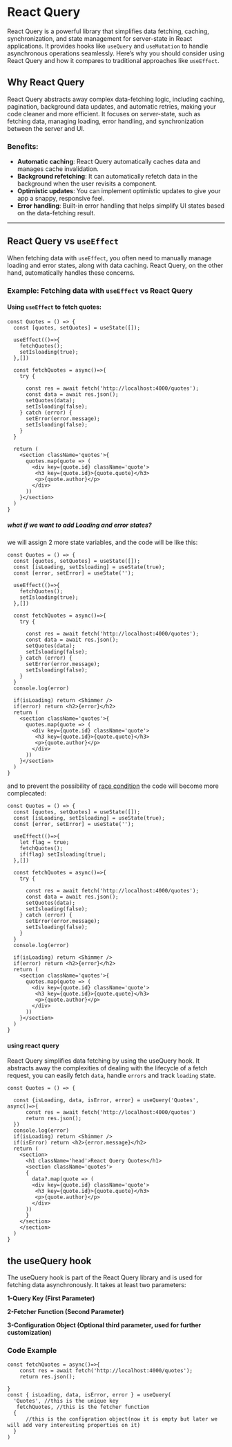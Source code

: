 # React Query

React Query is a powerful library that simplifies data fetching, caching, synchronization, and state management for server-state in React applications. It provides hooks like `useQuery` and `useMutation` to handle asynchronous operations seamlessly. Here’s why you should consider using React Query and how it compares to traditional approaches like `useEffect`.

## Why React Query

React Query abstracts away complex data-fetching logic, including caching, pagination, background data updates, and automatic retries, making your code cleaner and more efficient. It focuses on server-state, such as fetching data, managing loading, error handling, and synchronization between the server and UI.

### Benefits:
- **Automatic caching**: React Query automatically caches data and manages cache invalidation.
- **Background refetching**: It can automatically refetch data in the background when the user revisits a component.
- **Optimistic updates**: You can implement optimistic updates to give your app a snappy, responsive feel.
- **Error handling**: Built-in error handling that helps simplify UI states based on the data-fetching result.

---

## React Query vs `useEffect`

When fetching data with `useEffect`, you often need to manually manage loading and error states, along with data caching. React Query, on the other hand, automatically handles these concerns.

### Example: Fetching data with `useEffect` vs React Query

#### Using `useEffect` to fetch quotes:

```
const Quotes = () => {
  const [quotes, setQuotes] = useState([]);
  
  useEffect(()=>{
    fetchQuotes();
    setIsloading(true);
  },[])

  const fetchQuotes = async()=>{
    try {
      
      const res = await fetch('http://localhost:4000/quotes');
      const data = await res.json();
      setQuotes(data);
      setIsloading(false);
    } catch (error) {
      setError(error.message);
      setIsloading(false);
    }
  }

  return (
    <section className='quotes'>{
      quotes.map(quote => (
        <div key={quote.id} className='quote'>
         <h3 key={quote.id}>{quote.quote}</h3>
         <p>{quote.author}</p>
        </div>
      ))
    }</section>
  )
}

```
##### what if we want to add Loading and error states?
we will assign 2 more state variables, and the code will be like this:

```
const Quotes = () => {
  const [quotes, setQuotes] = useState([]);
  const [isLoading, setIsloading] = useState(true);
  const [error, setError] = useState('');
  
  useEffect(()=>{
    fetchQuotes();
    setIsloading(true);
  },[])

  const fetchQuotes = async()=>{
    try {
      
      const res = await fetch('http://localhost:4000/quotes');
      const data = await res.json();
      setQuotes(data);
      setIsloading(false);
    } catch (error) {
      setError(error.message);
      setIsloading(false);
    }
  }
  console.log(error)

  if(isLoading) return <Shimmer />
  if(error) return <h2>{error}</h2>
  return (
    <section className='quotes'>{
      quotes.map(quote => (
        <div key={quote.id} className='quote'>
         <h3 key={quote.id}>{quote.quote}</h3>
         <p>{quote.author}</p>
        </div>
      ))
    }</section>
  )
}
```
and to prevent the possibility of [race condition](https://maxrozen.com/race-conditions-fetching-data-react-with-useeffect) the code will become more complecated:
```
const Quotes = () => {
  const [quotes, setQuotes] = useState([]);
  const [isLoading, setIsloading] = useState(true);
  const [error, setError] = useState('');
  
  useEffect(()=>{
    let flag = true;
    fetchQuotes();
    if(flag) setIsloading(true);
  },[])

  const fetchQuotes = async()=>{
    try {
      
      const res = await fetch('http://localhost:4000/quotes');
      const data = await res.json();
      setQuotes(data);
      setIsloading(false);
    } catch (error) {
      setError(error.message);
      setIsloading(false);
    }
  }
  console.log(error)

  if(isLoading) return <Shimmer />
  if(error) return <h2>{error}</h2>
  return (
    <section className='quotes'>{
      quotes.map(quote => (
        <div key={quote.id} className='quote'>
         <h3 key={quote.id}>{quote.quote}</h3>
         <p>{quote.author}</p>
        </div>
      ))
    }</section>
  )
}
```
#### using react query
React Query simplifies data fetching by using the useQuery hook. It abstracts away the complexities of dealing with the lifecycle of a fetch request, you can easily fetch `data`, handle `errors` and track `loading` state.

```
const Quotes = () => {

  const {isLoading, data, isError, error} = useQuery('Quotes', async()=>{
      const res = await fetch('http://localhost:4000/quotes')
      return res.json();
  })
  console.log(error)
  if(isLoading) return <Shimmer />
  if(isError) return <h2>{error.message}</h2>
  return (
    <section>
      <h1 className='head'>React Query Quotes</h1>
      <section className='quotes'>
      {
        data?.map(quote => (
        <div key={quote.id} className='quote'>
         <h3 key={quote.id}>{quote.quote}</h3>
         <p>{quote.author}</p>
        </div>
      ))
      }
    </section>
    </section>
  )
}
```
## the useQuery hook
The useQuery hook is part of the React Query library and is used for fetching data asynchronously. It takes at least two parameters:

**1-Query Key (First Parameter)**

**2-Fetcher Function (Second Parameter)**

**3-Configuration Object (Optional third parameter, used for further customization)**
### Code Example
```
const fetchQuotes = async()=>{
    const res = await fetch('http://localhost:4000/quotes');
    return res.json();
  
}
const { isLoading, data, isError, error } = useQuery(
  'Quotes', //this is the unique key
   fetchQuotes, //this is the fetcher function
  {
      //this is the configration object(now it is empty but later we will add very interesting properties on it)
  }
)
```